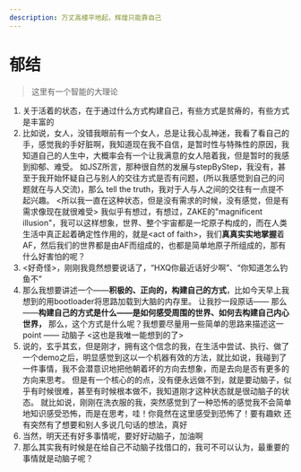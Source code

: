 ```yaml
---
description: 万丈高楼平地起，辉煌只能靠自己
---
```


# 郁结

> 这里有一个智能的大理论

1. 关于活着的状态，在于通过什么方式构建自己，有些方式是贫瘠的，有些方式是丰富的
2. 比如说，女人，没错我眼前有一个女人，总是让我心乱神迷，我看了看自己的手，感觉我的手好脏啊，我知道现在我不自信，是暂时性与特殊性的原因，我知道自己的人生中，大概率会有一个让我满意的女人陪着我，但是暂时的我感到抑郁、难受。 如JSZ所言，那种很自然的发展与stepByStep，我没有，甚至于我开始怀疑自己与别人的交往方式是否有问题，\(所以我感觉到自己的问题就在与人交流\)，那么 tell the truth，我对于人与人之间的交往有一点提不起兴趣。 &lt;所以我一直在这种状态，但是没有需求的时候，没有感觉，但是有需求像现在就很难受&gt; 我似乎有想过，有想过，ZAKE的"magnificent illusion"，我可以这样想象，世界、整个宇宙都是一坨原子构成的，而在人类生活中真正起着确定性作用的，就是&lt;act of faith&gt;，我们**真真实实地掌握**着AF，然后我们的世界都是由AF而组成的，也都是简单地原子所组成的，那有什么好害怕的呢？
3. &lt;好奇怪&gt;，刚刚我竟然想要说话了，“HXQ你最近话好少啊”、“你知道怎么钓鱼不”
4. 那么我想要讲述一个——**积极的、正向的，构建自己的方式**，比如今天早上我想到的用bootloader将思路加载到大脑的内存里。 让我抄一段原话—— 那么——**构建自己的方式是什么——是如何感受周围的世界、如何去构建自己内心世界，** 那么，这个方式是什么呢？我想要尽量用一些简单的思路来描述这一point —— 动脑子 &lt;这也是我唯一能想到的了&gt;
5. 说的，玄乎其玄，但是刚才，拥有这个信念的我，在生活中尝试、执行、做了一个demo之后，明显感觉到这以一个机器有效的方法，就比如说，我碰到了一件事情，我不会潜意识地把他朝着坏的方向去想象，而是去向是否有更多的方向来思考。 但是有一个核心的的点，没有便永远做不到，就是要动脑子，似乎有时候很难，甚至有时候根本做不，我知道刚才这种状态就是很动脑子的状态。 就比如说，刚刚在洗衣服的我，突然感觉到了一种恐怖的感觉我不会简单地知识感受恐怖，而是在思考，哇！你竟然在这里感受到恐怖了！要有趣欸 还有突然有了想要和别人多说几句话的想法，真好
6. 当然，明天还有好多事情呢，要好好动脑子，加油啊
7. 那么其实我有时候是在给自己不动脑子找借口的，我可不可以认为，最重要的事情就是动脑子呢？

